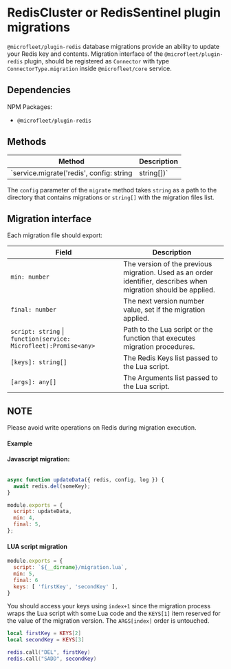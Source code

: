 # RedisCluster or RedisSentinel plugin migrations

`@microfleet/plugin-redis` database migrations provide an ability to update your Redis key and contents.
Migration interface of the `@microfleet/plugin-redis` plugin, should be registered as `Connector` with type `ConnectorType.migration` inside `@microfleet/core` service.

## Dependencies

NPM Packages:

* `@microfleet/plugin-redis`

## Methods

| Method                             | Description         |
| ---------------------------------- | --------------------|
| `service.migrate('redis', config: string | string[])` | Applies migrations. |

The `config` parameter of the `migrate` method takes `string` as a path to the directory that contains migrations or `string[]` with the migration files list.

## Migration interface

Each migration file should export:

| Field | Description | 
| ----- | ----------- |
| `min: number` | The version of the previous migration. Used as an order identifier, describes when migration should be applied. |
| `final: number` | The next version number value, set if the migration applied. |
| `script: string` \| `function(service: Microfleet):Promise<any>` | Path to the Lua script or the function that executes migration procedures. |
| `[keys]: string[]` | The Redis Keys list passed to the Lua script. |
| `[args]: any[]` | The Arguments list passed to the Lua script. |

## NOTE
Please avoid write operations on Redis during migration execution.

#### Example

#### Javascript migration:

```javascript

async function updateData({ redis, config, log }) {
  await redis.del(someKey);
}

module.exports = {
  script: updateData,
  min: 4,
  final: 5,
};
```

#### LUA script migration

```javascript
module.exports = {
  script: `${__dirname}/migration.lua`,
  min: 5,
  final: 6
  keys: [ 'firstKey', 'secondKey' ],
}
```
You should access your keys using `index+1` since the migration process wraps the Lua script with some Lua code and the `KEYS[1]` item reserved for the value of the migration version.
The `ARGS[index]` order is untouched.

```lua
local firstKey = KEYS[2]
local secondKey = KEYS[3]

redis.call("DEL", firstKey)
redis.call("SADD", secondKey)
```




